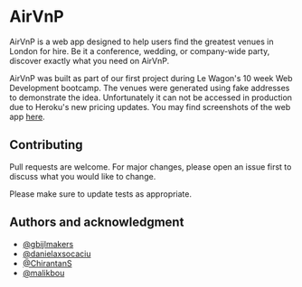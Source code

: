 # AirVnP

AirVnP is a web app designed to help users find the greatest venues in London for hire. Be it a conference, wedding, or company-wide party, discover exactly what you need on AirVnP.

AirVnP was built as part of our first project during Le Wagon's 10 week Web Development bootcamp. The venues were generated using fake addresses to demonstrate the idea. Unfortunately it can not be accessed in production due to Heroku's new pricing updates. You may find screenshots of the web app <a href="https://troopl.com/malik/airvnp">here</a>.

## Contributing

Pull requests are welcome. For major changes, please open an issue first
to discuss what you would like to change.

Please make sure to update tests as appropriate.

## Authors and acknowledgment

- <a href="https://github.com/gbijlmakers">@gbijlmakers</a>
- <a href="https://github.com/danielaxsocaciu">@danielaxsocaciu</a>
- <a href="https://github.com/ChirantanS">@ChirantanS</a>
- <a href="https://github.com/malikbou">@malikbou</a>
